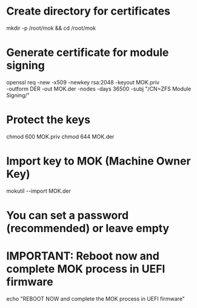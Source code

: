 # Create directory for certificates
mkdir -p /root/mok && cd /root/mok

# Generate certificate for module signing
openssl req -new -x509 -newkey rsa:2048 -keyout MOK.priv \
    -outform DER -out MOK.der -nodes -days 36500 -subj "/CN=ZFS Module Signing/"

# Protect the keys
chmod 600 MOK.priv
chmod 644 MOK.der

# Import key to MOK (Machine Owner Key)
mokutil --import MOK.der
# You can set a password (recommended) or leave empty

# IMPORTANT: Reboot now and complete MOK process in UEFI firmware
echo "REBOOT NOW and complete the MOK process in UEFI firmware"
